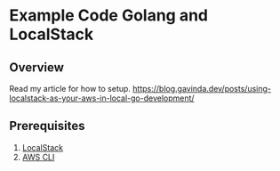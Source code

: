 # Example Code Golang and LocalStack

## Overview

Read my article for how to setup. https://blog.gavinda.dev/posts/using-localstack-as-your-aws-in-local-go-development/

## Prerequisites

1. [LocalStack](https://github.com/localstack/localstack)
1. [AWS CLI](https://docs.aws.amazon.com/cli/latest/userguide/install-cliv2.html)